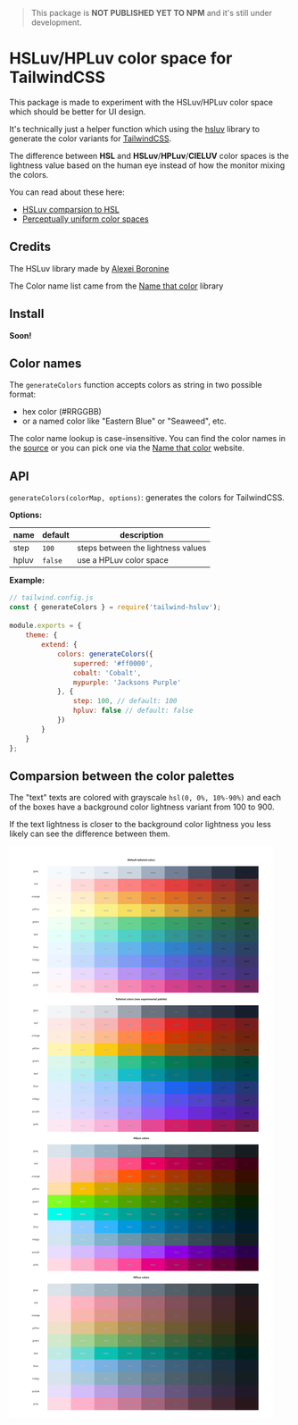 > This package is **NOT PUBLISHED YET TO NPM** and it's still under development.

# HSLuv/HPLuv color space for TailwindCSS

This package is made to experiment with the HSLuv/HPLuv color space which should be better for UI design.

It's technically just a helper function which using the [hsluv](https://github.com/hsluv/hsluv/tree/master/javascript) library to generate the color variants for [TailwindCSS](https://tailwindcss.com/).

The difference between **HSL** and **HSLuv**/**HPLuv**/**CIELUV** color spaces is the lightness value based on the human eye instead of how the monitor mixing the colors.

You can read about these here:
* [HSLuv comparsion to HSL](https://www.hsluv.org/comparison/)
* [Perceptually uniform color spaces](https://programmingdesignsystems.com/color/perceptually-uniform-color-spaces/)

## Credits

The HSLuv library made by [Alexei Boronine](https://www.boronine.com/)

The Color name list came from the [Name that color](http://chir.ag/projects/name-that-color/) library

## Install

**Soon!**

## Color names

The `generateColors` function accepts colors as string in two possible format: 

* hex color (#RRGGBB) 
* or a named color like "Eastern Blue" or "Seaweed", etc. 

The color name lookup is case-insensitive. You can find the color names in the [source](./src/color-names.js) or you can pick one via the [Name that color](http://chir.ag/projects/name-that-color/) website.

## API

`generateColors(colorMap, options)`: generates the colors for TailwindCSS.

**Options:**

| name  | default | description                        |
| ----- | ------- | ---------------------------------- |
| step  | `100`   | steps between the lightness values |
| hpluv | `false` | use a HPLuv color space            |

**Example:**

```javascript
// tailwind.config.js
const { generateColors } = require('tailwind-hsluv');

module.exports = {
    theme: {
        extend: {
            colors: generateColors({
                superred: '#ff0000',
                cobalt: 'Cobalt',
                mypurple: 'Jacksons Purple'
            }, {
                step: 100, // default: 100
                hpluv: false // default: false
            })
		}
	}
};
```

## Comparsion between the color palettes

The "text" texts are colored with grayscale `hsl(0, 0%, 10%-90%)` and each of the boxes have a background color lightness variant from 100 to 900.

If the text lightness is closer to the background color lightness you less likely can see the difference between them.



![image-20200925214453451](assets/image-20200925214453451.png)
